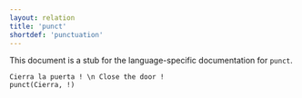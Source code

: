 ```yaml
---
layout: relation
title: 'punct'
shortdef: 'punctuation'
---
```


This document is a stub for the language-specific documentation
for `punct`.

~~~ sdparse
Cierra la puerta ! \n Close the door !
punct(Cierra, !)
~~~
<!-- Interlanguage links updated Čt lis 12 09:43:38 CET 2020 -->
